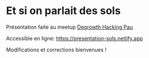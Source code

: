 # Et si on parlait des sols

Présentation faite au meetup [Degrowth Hacking Pau](https://www.meetup.com/degrowth-hacking-pau/)

Accessible en ligne: https://presentation-sols.netlify.app

Modifications et corrections bienvenues !
